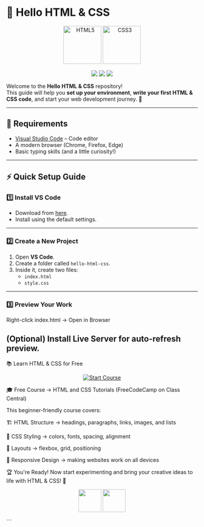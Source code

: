 # 🎨 Hello HTML & CSS

<p align="center">
  <img src="https://cdn.jsdelivr.net/gh/devicons/devicon/icons/html5/html5-original-wordmark.svg" width="100" height="100" alt="HTML5"/>
  <img src="https://cdn.jsdelivr.net/gh/devicons/devicon/icons/css3/css3-original-wordmark.svg" width="100" height="100" alt="CSS3"/>
</p>

<p align="center">
  <img src="https://img.shields.io/badge/HTML5-E34F26?style=for-the-badge&logo=html5&logoColor=white"/>
  <img src="https://img.shields.io/badge/CSS3-1572B6?style=for-the-badge&logo=css3&logoColor=white"/>
  <img src="https://img.shields.io/badge/VS%20Code-007ACC?style=for-the-badge&logo=visualstudiocode&logoColor=white"/>
</p>

Welcome to the **Hello HTML & CSS** repository!  
This guide will help you **set up your environment**, **write your first HTML & CSS code**, and start your web development journey. 🚀

---

## 🧰 Requirements
- [Visual Studio Code](https://code.visualstudio.com/) – Code editor  
- A modern browser (Chrome, Firefox, Edge)  
- Basic typing skills (and a little curiosity!)

---

## ⚡ Quick Setup Guide

### 1️⃣ Install VS Code
- Download from [here](https://code.visualstudio.com/).
- Install using the default settings.

---

### 2️⃣ Create a New Project
1. Open **VS Code**.
2. Create a folder called `hello-html-css`.
3. Inside it, create two files:
   - `index.html`
   - `style.css`

---

### 3️⃣ Preview Your Work
Right-click index.html → Open in Browser

(Optional) Install Live Server for auto-refresh preview.
---
📚 Learn HTML & CSS for Free
<p align="center"> <a href="https://www.classcentral.com/classroom/freecodecamp-html-and-css-tutorials-56992" target="_blank"> <img src="https://img.shields.io/badge/START%20COURSE-FF7139?style=for-the-badge&logo=firefoxbrowser&logoColor=white" alt="Start Course"/> </a> </p>
🎓 Free Course → HTML and CSS Tutorials (FreeCodeCamp on Class Central)

This beginner-friendly course covers:

🏗 HTML Structure → headings, paragraphs, links, images, and lists

🎨 CSS Styling → colors, fonts, spacing, alignment

📐 Layouts → flexbox, grid, positioning

📱 Responsive Design → making websites work on all devices

🏆 You're Ready!
Now start experimenting and bring your creative ideas to life with HTML & CSS! 🌟

<p align="center"> <img src="https://cdn.jsdelivr.net/gh/devicons/devicon/icons/html5/html5-original.svg" width="60"/> <img src="https://cdn.jsdelivr.net/gh/devicons/devicon/icons/css3/css3-original.svg" width="60"/> </p> ```






